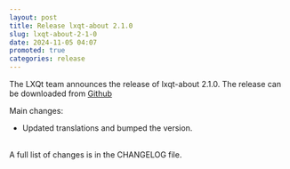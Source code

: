 ```yaml
---
layout: post
title: Release lxqt-about 2.1.0
slug: lxqt-about-2-1-0
date: 2024-11-05 04:07
promoted: true
categories: release
---
```


The LXQt team announces the release of lxqt-about 2.1.0.
The release can be downloaded from [Github](https://github.com/lxqt/lxqt-about/releases)

Main changes:

 * Updated translations and bumped the version.


<br/>
A full list of changes is in the CHANGELOG file.
<br/>

